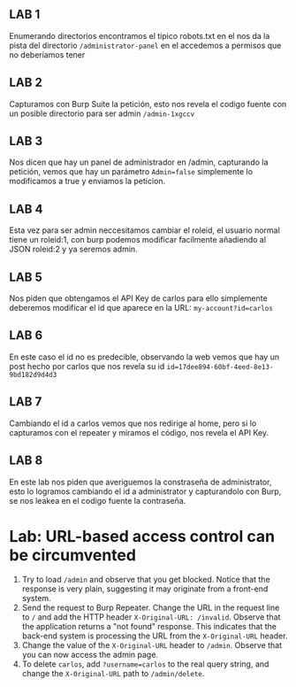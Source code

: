 
## LAB 1

Enumerando directorios encontramos el tipico robots.txt en el nos da la pista del directorio `/administrator-panel` en el accedemos a permisos que no deberiamos tener

## LAB 2

Capturamos con Burp Suite la petición, esto nos revela el codigo fuente con un posible directorio para ser admin
`/admin-1xgccv`

## LAB 3

Nos dicen que hay un panel de administrador en /admin, capturando la petición, vemos que hay un parámetro `Admin=false`  simplemente lo modificamos a true y enviamos la peticion.

## LAB 4

Esta vez para ser admin neccesitamos cambiar el roleid, el usuario normal tiene un roleid:1, con burp podemos modificar facilmente añadiendo al JSON roleid:2 y ya seremos admin.

## LAB 5

Nos piden que obtengamos el API Key de carlos para ello simplemente deberemos modificar el id que aparece en la URL:
`my-account?id=carlos`

## LAB 6

En este caso el id no es predecible, observando la web vemos que hay un post hecho por carlos que nos revela su id `id=17dee894-60bf-4eed-8e13-9bd182d9d4d3`

## LAB 7

Cambiando el id a carlos vemos que nos redirige al home, pero si lo capturamos con el repeater y miramos el código, nos revela el API Key.

## LAB 8

En este lab nos piden que averiguemos la constraseña de administrator, esto lo logramos cambiando el id a administrator y capturandolo con Burp, se nos leakea en el codigo fuente la contraseña.

# Lab: URL-based access control can be circumvented


1. Try to load `/admin` and observe that you get blocked. Notice that the response is very plain, suggesting it may originate from a front-end system.
2. Send the request to Burp Repeater. Change the URL in the request line to `/` and add the HTTP header `X-Original-URL: /invalid`. Observe that the application returns a "not found" response. This indicates that the back-end system is processing the URL from the `X-Original-URL` header.
3. Change the value of the `X-Original-URL` header to `/admin`. Observe that you can now access the admin page.
4. To delete `carlos`, add `?username=carlos` to the real query string, and change the `X-Original-URL` path to `/admin/delete`.
